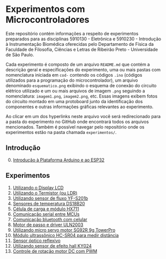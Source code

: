 # Experimentos com Microcontroladores
Este repositório contém informações a respeito de experimentos
preparados para as disciplinas 5910130 - Eletrônica e 5910230 -
Introdução à Instrumentação Biomédica oferecidas pelo Departamento de
Física da Faculdade de Filosofia, Ciências e Letras de Ribeirão
Preto - Universidade de São Paulo.

Cada experimento é composto de um arquivo `README.md` que contém a
descrição geral e especificações do experimento, uma ou mais pastas
com nomenclatura iniciada em `cod-` contendo os códigos `.ino`
(códigos utilizados para a programação do microcontrolador), um
arquivo denominado `esquematico.png` exibindo o esquema de conexão do
circuito elétrico utilizado e um ou mais arquivos de imagem `.png`
seguindo a nomenclatura: `imagem1.png`, `imagem2.png`, etc. Essas
imagens exibem fotos do circuito montado em uma protoboard junto da
identificação dos componentes e outras informações gráficas relevantes
ao experimento.

Ao clicar em um dos hyperlinks neste arquivo você será redirecionado
para a pasta do experimento no GitHub onde encontrará todos os
arquivos mencionados. Também é possível navegar pelo repositório onde
os experimentos estão na pasta chamada `experimentos/`.

## Introdução
0. [Introdução à Plataforma Arduino e ao ESP32](https://github.com/Experimentos-Microcontroladores/instrumentacao-biomedica/tree/main/instalacao)

## Experimentos
1. [Utilizando o Display LCD](https://github.com/Experimentos-Microcontroladores/instrumentacao-biomedica/tree/main/experimentos/1-Display-LCD)
2. [Utilizando o Termistor (ou LDR)](https://github.com/Experimentos-Microcontroladores/instrumentacao-biomedica/tree/main/experimentos/2-Termistor-LDR)
3. [Utilizando sensor de fluxo YF-S201b](https://github.com/Experimentos-Microcontroladores/instrumentacao-biomedica/tree/main/experimentos/3-Sensor-de-fluxo)
4. [Sensores de temperatura DS18B20](https://github.com/Experimentos-Microcontroladores/instrumentacao-biomedica/tree/main/experimentos/4-Sensores-de-temperatura)
5. [Célula de carga e módulo HX711](https://github.com/Experimentos-Microcontroladores/instrumentaao-biomedica/tree/main/experimentos/5-Celula-de-carga-HX711)
6. [Comunicação serial entre MCUs](https://github.com/Experimentos-Microcontroladores/instrumentacao-biomedica/tree/main/experimentos/6-Comunicacao-serial-MCUs)
7. [Comunicação bluetooth com celular](https://github.com/Experimentos-Microcontroladores/instrumentacao-biomedica/tree/main/experimentos/7-Comunicacao-serial-bluetooth)
8. [Motor de passo e driver ULN2003](https://github.com/Experimentos-Microcontroladores/instrumentacao-biomedica/tree/main/experimentos/8-Motor-de-passo-ULN2003)
9. [Utilizando micro servo motor  SG92R 9g TowerPro](https://github.com/Experimentos-Microcontroladores/instrumentacao-biomedica/tree/main/experimentos/9-Servo-motor)
12. [Módulo ultrassônico HC-SR04 para medir distância](https://github.com/Experimentos-Microcontroladores/instrumentacao-biomedica/tree/main/experimentos/12-Modulo-ultrassonico)
14. [Sensor óptico reflexivo](https://github.com/Experimentos-Microcontroladores/instrumentacao-biomedica/tree/main/experimentos/14-Sensor-optico-reflexivo)
15. [Utilizando sensor de efeito hall KY024](https://github.com/Experimentos-Microcontroladores/instrumentacao-biomedica/tree/main/experimentos/15-Sensor-efeito-hall-KY024)
16. [Controle de rotação motor DC com PWM](https://github.com/Experimentos-Microcontroladores/instrumentacao-biomedica/tree/main/experimentos/16-Controle-de-rotacao-motor-PWM)
